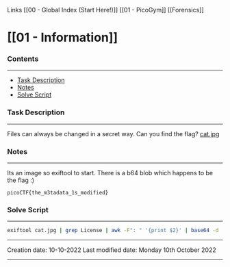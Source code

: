 Links [[00 - Global Index (Start Here!)]] [[01 - PicoGym]] [[Forensics]]

# [[01 - Information]]
### Contents
***
- [Task Description](01%20-%20Information.md#Task%20Description)
- [Notes](01%20-%20Information.md#Notes)
- [Solve Script](01%20-%20Information.md#Solve%20Script)


### Task Description
---
Files can always be changed in a secret way. Can you find the flag? [cat.jpg](https://mercury.picoctf.net/static/a614a27d4cb251d04c7d2f3f3f76a965/cat.jpg)

### Notes
---
Its an image so exiftool to start.
There is a b64 blob which happens to be the flag :)
```flag
picoCTF{the_m3tadata_1s_modified}
```

### Solve Script
---
```bash
exiftool cat.jpg | grep License | awk -F": " '{print $2}' | base64 -d
```


---
Creation date: 10-10-2022
Last modified date: Monday 10th October 2022
***
